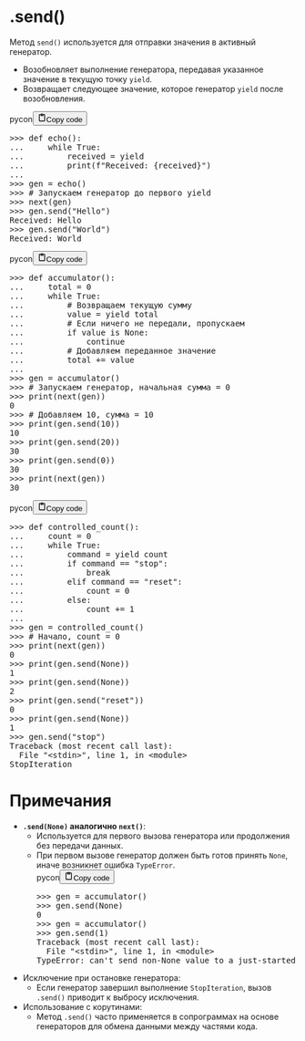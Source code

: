 <h1>.send()</h1>
<p>Метод <code>send()</code> используется для отправки значения в активный генератор.</p>
<ul>
<li>Возобновляет выполнение генератора, передавая указанное значение в текущую точку <code>yield</code>.</li>
<li>Возвращает следующее значение, которое генератор <code>yield</code> после возобновления.</li>
</ul>
<div class="code_element"><div class="lang_line"><text>pycon</text><button class="copy_code_button" onclick="CopyCode(this)"><svg style="width: 1.2em;height: 1.2em;" aria-hidden="true" xmlns="http://www.w3.org/2000/svg" fill="none" viewBox="0 0 24 24"><path stroke="currentColor" stroke-linecap="round" stroke-linejoin="round" stroke-width="2" d="M15 4h3a1 1 0 0 1 1 1v15a1 1 0 0 1-1 1H6a1 1 0 0 1-1-1V5a1 1 0 0 1 1-1h3m0 3h6m-5-4v4h4V3h-4Z"/></svg><text>Copy code</text></button></div><div class="code language-pycon"><div class="highlight"><pre><span></span><span class="unselectable"><span class="o">&gt;&gt;&gt;</span> </span><span class="k">def</span> <span class="nf">echo</span><span class="p">():</span>
<span class="unselectable"><span class="o">...</span> </span>    <span class="k">while</span> <span class="kc">True</span><span class="p">:</span>
<span class="unselectable"><span class="o">...</span> </span>        <span class="n">received</span> <span class="o">=</span> <span class="k">yield</span>
<span class="unselectable"><span class="o">...</span> </span>        <span class="nb">print</span><span class="p">(</span><span class="sa">f</span><span class="s2">&quot;Received: </span><span class="si">{</span><span class="n">received</span><span class="si">}</span><span class="s2">&quot;</span><span class="p">)</span>
<span class="unselectable"><span class="gp">...</span></span>
<span class="unselectable"><span class="o">&gt;&gt;&gt;</span> </span><span class="n">gen</span> <span class="o">=</span> <span class="n">echo</span><span class="p">()</span>
<span class="unselectable"><span class="o">&gt;&gt;&gt;</span> </span><span class="c1"># Запускаем генератор до первого yield</span>
<span class="unselectable"><span class="o">&gt;&gt;&gt;</span> </span><span class="nb">next</span><span class="p">(</span><span class="n">gen</span><span class="p">)</span>
<span class="unselectable"><span class="o">&gt;&gt;&gt;</span> </span><span class="n">gen</span><span class="o">.</span><span class="n">send</span><span class="p">(</span><span class="s2">&quot;Hello&quot;</span><span class="p">)</span>
<span class="unselectable"><span class="go">Received: Hello</span>
<span class="o">&gt;&gt;&gt; </span></span><span class="n">gen</span><span class="o">.</span><span class="n">send</span><span class="p">(</span><span class="s2">&quot;World&quot;</span><span class="p">)</span>
<span class="unselectable"><span class="go">Received: World</span>
</span></pre></div></div></div>

<div class="code_element"><div class="lang_line"><text>pycon</text><button class="copy_code_button" onclick="CopyCode(this)"><svg style="width: 1.2em;height: 1.2em;" aria-hidden="true" xmlns="http://www.w3.org/2000/svg" fill="none" viewBox="0 0 24 24"><path stroke="currentColor" stroke-linecap="round" stroke-linejoin="round" stroke-width="2" d="M15 4h3a1 1 0 0 1 1 1v15a1 1 0 0 1-1 1H6a1 1 0 0 1-1-1V5a1 1 0 0 1 1-1h3m0 3h6m-5-4v4h4V3h-4Z"/></svg><text>Copy code</text></button></div><div class="code language-pycon"><div class="highlight"><pre><span></span><span class="unselectable"><span class="o">&gt;&gt;&gt;</span> </span><span class="k">def</span> <span class="nf">accumulator</span><span class="p">():</span>
<span class="unselectable"><span class="o">...</span> </span>    <span class="n">total</span> <span class="o">=</span> <span class="mi">0</span>
<span class="unselectable"><span class="o">...</span> </span>    <span class="k">while</span> <span class="kc">True</span><span class="p">:</span>
<span class="unselectable"><span class="o">...</span> </span>        <span class="c1"># Возвращаем текущую сумму</span>
<span class="unselectable"><span class="o">...</span> </span>        <span class="n">value</span> <span class="o">=</span> <span class="k">yield</span> <span class="n">total</span>
<span class="unselectable"><span class="o">...</span> </span>        <span class="c1"># Если ничего не передали, пропускаем</span>
<span class="unselectable"><span class="o">...</span> </span>        <span class="k">if</span> <span class="n">value</span> <span class="ow">is</span> <span class="kc">None</span><span class="p">:</span>
<span class="unselectable"><span class="o">...</span> </span>            <span class="k">continue</span>
<span class="unselectable"><span class="o">...</span> </span>        <span class="c1"># Добавляем переданное значение</span>
<span class="unselectable"><span class="o">...</span> </span>        <span class="n">total</span> <span class="o">+=</span> <span class="n">value</span>
<span class="unselectable"><span class="gp">...</span></span>
<span class="unselectable"><span class="o">&gt;&gt;&gt;</span> </span><span class="n">gen</span> <span class="o">=</span> <span class="n">accumulator</span><span class="p">()</span>
<span class="unselectable"><span class="o">&gt;&gt;&gt;</span> </span><span class="c1"># Запускаем генератор, начальная сумма = 0</span>
<span class="unselectable"><span class="o">&gt;&gt;&gt;</span> </span><span class="nb">print</span><span class="p">(</span><span class="nb">next</span><span class="p">(</span><span class="n">gen</span><span class="p">))</span>
<span class="unselectable"><span class="go">0</span>
<span class="o">&gt;&gt;&gt; </span></span><span class="c1"># Добавляем 10, сумма = 10</span>
<span class="unselectable"><span class="o">&gt;&gt;&gt;</span> </span><span class="nb">print</span><span class="p">(</span><span class="n">gen</span><span class="o">.</span><span class="n">send</span><span class="p">(</span><span class="mi">10</span><span class="p">))</span>
<span class="unselectable"><span class="go">10</span>
<span class="o">&gt;&gt;&gt; </span></span><span class="nb">print</span><span class="p">(</span><span class="n">gen</span><span class="o">.</span><span class="n">send</span><span class="p">(</span><span class="mi">20</span><span class="p">))</span>
<span class="unselectable"><span class="go">30</span>
<span class="o">&gt;&gt;&gt; </span></span><span class="nb">print</span><span class="p">(</span><span class="n">gen</span><span class="o">.</span><span class="n">send</span><span class="p">(</span><span class="mi">0</span><span class="p">))</span>
<span class="unselectable"><span class="go">30</span>
<span class="o">&gt;&gt;&gt; </span></span><span class="nb">print</span><span class="p">(</span><span class="nb">next</span><span class="p">(</span><span class="n">gen</span><span class="p">))</span>
<span class="unselectable"><span class="go">30</span>
</span></pre></div></div></div>

<div class="code_element"><div class="lang_line"><text>pycon</text><button class="copy_code_button" onclick="CopyCode(this)"><svg style="width: 1.2em;height: 1.2em;" aria-hidden="true" xmlns="http://www.w3.org/2000/svg" fill="none" viewBox="0 0 24 24"><path stroke="currentColor" stroke-linecap="round" stroke-linejoin="round" stroke-width="2" d="M15 4h3a1 1 0 0 1 1 1v15a1 1 0 0 1-1 1H6a1 1 0 0 1-1-1V5a1 1 0 0 1 1-1h3m0 3h6m-5-4v4h4V3h-4Z"/></svg><text>Copy code</text></button></div><div class="code language-pycon"><div class="highlight"><pre><span></span><span class="unselectable"><span class="o">&gt;&gt;&gt;</span> </span><span class="k">def</span> <span class="nf">controlled_count</span><span class="p">():</span>
<span class="unselectable"><span class="o">...</span> </span>    <span class="n">count</span> <span class="o">=</span> <span class="mi">0</span>
<span class="unselectable"><span class="o">...</span> </span>    <span class="k">while</span> <span class="kc">True</span><span class="p">:</span>
<span class="unselectable"><span class="o">...</span> </span>        <span class="n">command</span> <span class="o">=</span> <span class="k">yield</span> <span class="n">count</span>
<span class="unselectable"><span class="o">...</span> </span>        <span class="k">if</span> <span class="n">command</span> <span class="o">==</span> <span class="s2">&quot;stop&quot;</span><span class="p">:</span>
<span class="unselectable"><span class="o">...</span> </span>            <span class="k">break</span>
<span class="unselectable"><span class="o">...</span> </span>        <span class="k">elif</span> <span class="n">command</span> <span class="o">==</span> <span class="s2">&quot;reset&quot;</span><span class="p">:</span>
<span class="unselectable"><span class="o">...</span> </span>            <span class="n">count</span> <span class="o">=</span> <span class="mi">0</span>
<span class="unselectable"><span class="o">...</span> </span>        <span class="k">else</span><span class="p">:</span>
<span class="unselectable"><span class="o">...</span> </span>            <span class="n">count</span> <span class="o">+=</span> <span class="mi">1</span>
<span class="unselectable"><span class="gp">...</span></span>
<span class="unselectable"><span class="o">&gt;&gt;&gt;</span> </span><span class="n">gen</span> <span class="o">=</span> <span class="n">controlled_count</span><span class="p">()</span>
<span class="unselectable"><span class="o">&gt;&gt;&gt;</span> </span><span class="c1"># Начало, count = 0</span>
<span class="unselectable"><span class="o">&gt;&gt;&gt;</span> </span><span class="nb">print</span><span class="p">(</span><span class="nb">next</span><span class="p">(</span><span class="n">gen</span><span class="p">))</span>
<span class="unselectable"><span class="go">0</span>
<span class="o">&gt;&gt;&gt; </span></span><span class="nb">print</span><span class="p">(</span><span class="n">gen</span><span class="o">.</span><span class="n">send</span><span class="p">(</span><span class="kc">None</span><span class="p">))</span>
<span class="unselectable"><span class="go">1</span>
<span class="o">&gt;&gt;&gt; </span></span><span class="nb">print</span><span class="p">(</span><span class="n">gen</span><span class="o">.</span><span class="n">send</span><span class="p">(</span><span class="kc">None</span><span class="p">))</span>
<span class="unselectable"><span class="go">2</span>
<span class="o">&gt;&gt;&gt; </span></span><span class="nb">print</span><span class="p">(</span><span class="n">gen</span><span class="o">.</span><span class="n">send</span><span class="p">(</span><span class="s2">&quot;reset&quot;</span><span class="p">))</span>
<span class="unselectable"><span class="go">0</span>
<span class="o">&gt;&gt;&gt; </span></span><span class="nb">print</span><span class="p">(</span><span class="n">gen</span><span class="o">.</span><span class="n">send</span><span class="p">(</span><span class="kc">None</span><span class="p">))</span>
<span class="unselectable"><span class="go">1</span>
<span class="o">&gt;&gt;&gt; </span></span><span class="n">gen</span><span class="o">.</span><span class="n">send</span><span class="p">(</span><span class="s2">&quot;stop&quot;</span><span class="p">)</span>
<span class="unselectable"><span class="gt">Traceback (most recent call last):</span></span>
<span class="unselectable">  File <span class="nb">&quot;&lt;stdin&gt;&quot;</span>, line <span class="m">1</span>, in <span class="n">&lt;module&gt;</span></span>
<span class="unselectable"><span class="gr">StopIteration</span></span>
</pre></div></div></div>

<h1>Примечания</h1>
<ul>
<li><strong><code>.send(None)</code> аналогично <code>next()</code></strong>:<ul>
<li>Используется для первого вызова генератора или продолжения без передачи данных.</li>
<li>При первом вызове генератор должен быть готов принять <code>None</code>, иначе возникнет ошибка <code>TypeError</code>. <div class="code_element"><div class="lang_line"><text>pycon</text><button class="copy_code_button" onclick="CopyCode(this)"><svg style="width: 1.2em;height: 1.2em;" aria-hidden="true" xmlns="http://www.w3.org/2000/svg" fill="none" viewBox="0 0 24 24"><path stroke="currentColor" stroke-linecap="round" stroke-linejoin="round" stroke-width="2" d="M15 4h3a1 1 0 0 1 1 1v15a1 1 0 0 1-1 1H6a1 1 0 0 1-1-1V5a1 1 0 0 1 1-1h3m0 3h6m-5-4v4h4V3h-4Z"/></svg><text>Copy code</text></button></div><div class="code language-pycon"><div class="highlight"><pre><span></span><span class="unselectable"><span class="o">&gt;&gt;&gt;</span> </span><span class="n">gen</span> <span class="o">=</span> <span class="n">accumulator</span><span class="p">()</span>
<span class="unselectable"><span class="o">&gt;&gt;&gt;</span> </span><span class="n">gen</span><span class="o">.</span><span class="n">send</span><span class="p">(</span><span class="kc">None</span><span class="p">)</span>
<span class="unselectable"><span class="go">0</span>
<span class="o">&gt;&gt;&gt; </span></span><span class="n">gen</span> <span class="o">=</span> <span class="n">accumulator</span><span class="p">()</span>
<span class="unselectable"><span class="o">&gt;&gt;&gt;</span> </span><span class="n">gen</span><span class="o">.</span><span class="n">send</span><span class="p">(</span><span class="mi">1</span><span class="p">)</span>
<span class="unselectable"><span class="gt">Traceback (most recent call last):</span></span>
<span class="unselectable">  File <span class="nb">&quot;&lt;stdin&gt;&quot;</span>, line <span class="m">1</span>, in <span class="n">&lt;module&gt;</span></span>
<span class="unselectable"><span class="gr">TypeError</span>: <span class="n">can&#39;t send non-None value to a just-started generator</span></span>
</pre></div></div></div></li>
</ul>
</li>
<li>Исключение при остановке генератора:<ul>
<li>Если генератор завершил выполнение <code>StopIteration</code>, вызов <code>.send()</code> приводит к выбросу исключения.</li>
</ul>
</li>
<li>Использование с корутинами:<ul>
<li>Метод <code>.send()</code> часто применяется в сопрограммах на основе генераторов для обмена данными между частями кода.</li>
</ul>
</li>
</ul>